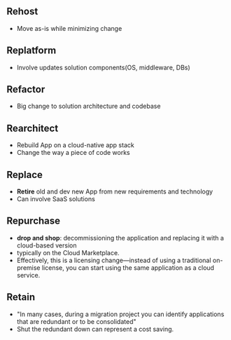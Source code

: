 
## Rehost
- Move as-is while minimizing change
## Replatform
- Involve updates solution components(OS, middleware, DBs)

## Refactor
- Big change to solution architecture and codebase

## Rearchitect
- Rebuild App on a cloud-native app stack
- Change the way a piece of code works

## Replace
- **Retire** old and dev new App from new requirements and technology
- Can involve SaaS solutions

## Repurchase
- **drop and shop**: decommissioning the application and replacing it with a cloud-based version
- typically on the Cloud Marketplace.
- Effectively, this is a licensing change—instead of using a traditional on-premise license, you can start using the same application as a cloud service.

## Retain
- "In many cases, during a migration project you can identify applications that are redundant or to be consolidated"
- Shut the redundant down can represent a cost saving.
